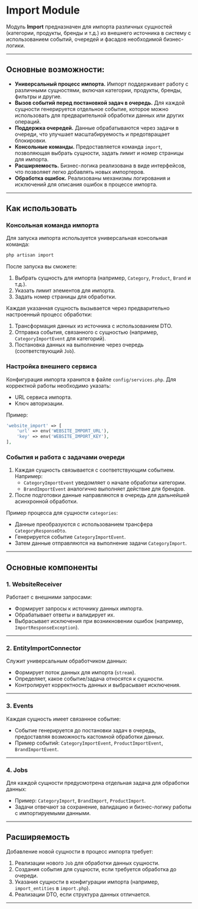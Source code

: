 # Import Module

Модуль **Import** предназначен для импорта различных сущностей (категории, продукты, бренды и т.д.) из внешнего источника в систему с использованием событий, очередей и фасадов необходимой бизнес-логики.

---

## Основные возможности:

- **Универсальный процесс импорта.** Импорт поддерживает работу с различными сущностями, включая категории, продукты, бренды, фильтры и другие.
- **Вызов событий перед постановкой задач в очередь.** Для каждой сущности генерируется отдельное событие, которое можно использовать для предварительной обработки данных или других операций.
- **Поддержка очередей.** Данные обрабатываются через задачи в очереди, что улучшает масштабируемость и предотвращает блокировки.
- **Консольные команды.** Предоставляется команда `import`, позволяющая выбрать сущности, задать лимит и номер страницы для импорта.
- **Расширяемость.** Бизнес-логика реализована в виде интерфейсов, что позволяет легко добавлять новых импортеров.
- **Обработка ошибок.** Реализованы механизмы логирования и исключений для описания ошибок в процессе импорта.

---

## Как использовать

### Консольная команда импорта

Для запуска импорта используется универсальная консольная команда:
```bash
php artisan import
```

После запуска вы сможете:
1. Выбрать сущность для импорта (например, `Category`, `Product`, `Brand` и т.д.).
2. Указать лимит элементов для импорта.
3. Задать номер страницы для обработки.

Каждая указанная сущность вызывается через предварительно настроенный процесс обработки:
1. Трансформация данных из источника с использованием DTO.
2. Отправка события, связанного с сущностью (например, `CategoryImportEvent` для категорий).
3. Постановка данных на выполнение через очередь (соответствующий `Job`).

### Настройка внешнего сервиса
Конфигурация импорта хранится в файле `config/services.php`. Для корректной работы необходимо указать:
- URL сервиса импорта.
- Ключ авторизации.

Пример:
```php
'website_import' => [
    'url' => env('WEBSITE_IMPORT_URL'),
    'key' => env('WEBSITE_IMPORT_KEY'),
],
```

### События и работа с задачами очереди
1. Каждая сущность связывается с соответствующим событием. Например:
    - `CategoryImportEvent` уведомляет о начале обработки категории.
    - `BrandImportEvent` аналогично выполняет действие для брендов.
2. После подготовки данные направляются в очередь для дальнейшей асинхронной обработки.

Пример процесса для сущности `categories`:
- Данные преобразуются с использованием трансфера `CategoryResponseDto`.
- Генерируется событие `CategoryImportEvent`.
- Затем данные отправляются на выполнение задачи `CategoryImport`.

---

## Основные компоненты

### 1. **WebsiteReceiver**

Работает с внешними запросами:
- Формирует запросы к источнику данных импорта.
- Обрабатывает ответы и валидирует их.
- Выбрасывает исключения при возникновении ошибок (например, `ImportResponseException`).

***

### 2. **EntityImportConnector**

Служит универсальным обработчиком данных:
- Формирует поток данных для импорта (`stream`).
- Определяет, какое событие/задача относятся к сущности.
- Контролирует корректность данных и выбрасывает исключения.

***

### 3. **Events**

Каждая сущность имеет связанное событие:
- Событие генерируется до постановки задач в очередь, предоставляя возможность кастомной обработки данных.
- Пример событий: `CategoryImportEvent`, `ProductImportEvent`, `BrandImportEvent`.

***

### 4. **Jobs**

Для каждой сущности предусмотрена отдельная задача для обработки данных:
- Пример: `CategoryImport`, `BrandImport`, `ProductImport`.
- Задачи отвечают за сохранение, валидацию и бизнес-логику работы с импортируемыми данными.

---

## Расширяемость

Добавление новой сущности в процесс импорта требует:
1. Реализации нового `Job` для обработки данных сущности.
2. Создания события для сущности, если требуется обработка до очереди.
3. Указания сущности в конфигурации импорта (например, `import_entities` в `import.php`).
4. Реализации DTO, если структура данных отличается.

---
